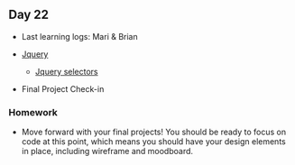 ## Day 22

* Last learning logs: Mari & Brian

* [Jquery](https://api.jquery.com/)
    * [Jquery selectors](https://www.w3schools.com/jquery/jquery_selectors.asp)
    
* Final Project Check-in

### Homework

* Move forward with your final projects! You should be ready to focus on code at this point, which means you should have your design elements in place, including wireframe and moodboard. 
